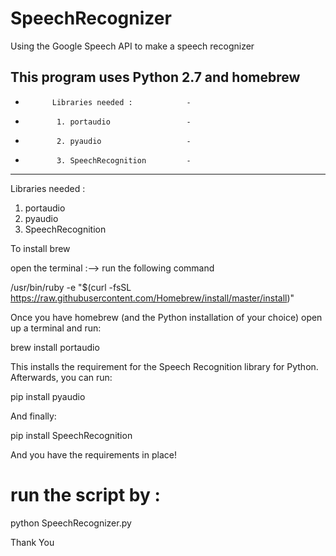 # SpeechRecognizer
Using the Google Speech API to make a speech recognizer

This program uses Python 2.7 and homebrew
-------------------------------------------
-           Libraries needed :            -
-            1. portaudio                 -
-            2. pyaudio                   -
-            3. SpeechRecognition         -
-------------------------------------------
Libraries needed :            
 1. portaudio                 
 2. pyaudio                   
 3. SpeechRecognition

To install brew

open the terminal :--> run the following command 

/usr/bin/ruby -e "$(curl -fsSL https://raw.githubusercontent.com/Homebrew/install/master/install)" 

Once you have homebrew (and the Python installation of your choice) open up a terminal and run:

brew install portaudio 

This installs the requirement for the Speech Recognition library for Python. Afterwards, you can run: 

pip install pyaudio 

And finally: 

pip install SpeechRecognition 

And you have the requirements in place! 

# run the script by :

python SpeechRecognizer.py

Thank You

